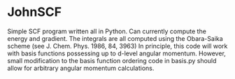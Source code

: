 # JohnSCF

Simple SCF program written all in Python. Can currently compute the energy and gradient. The integrals are all computed using the Obara-Saika scheme (see J. Chem. Phys. 1986, 84, 3963) In principle, this code will work with basis functions possessing up to d-level angular momentum. However, small modification to the basis function ordering code in basis.py should allow for arbitrary angular momentum calculations.
